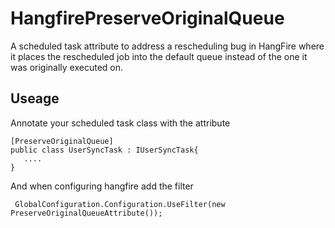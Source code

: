 # HangfirePreserveOriginalQueue
A scheduled task attribute to address a rescheduling bug in HangFire where it places the rescheduled job into the default queue instead of the one it was originally executed on. 

## Useage

Annotate your scheduled task class with the attribute
```
[PreserveOriginalQueue]
public class UserSyncTask : IUserSyncTask{
   ....
}
```

And when configuring hangfire add the filter
```
 GlobalConfiguration.Configuration.UseFilter(new PreserveOriginalQueueAttribute());
```
